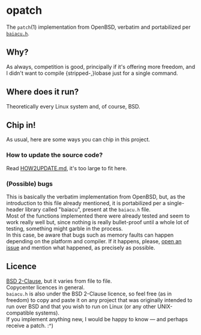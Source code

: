 # opatch 

The ``patch``(1) implementation from OpenBSD, verbatim and portabilized per
[``baiacu.h``](./baiacu.h).  

## Why?

As always, competition is good, principally if it's offering more freedom,
and I didn't want to compile {stripped-,}lobase just for a single command.

## Where does it run?

Theoretically every Linux system and, of course, BSD.

## Chip in!

As usual, here are some ways you can chip in this project.

### How to update the source code?

Read [HOW2UPDATE.md](./HOW2UPDATE.md), it's too large to fit here.

### (Possible) bugs

This is basically the verbatim implementation from OpenBSD, but, as the
introduction to this file already mentioned, it is portabilized per a
single-header library called "baiacu", present at the ``baiacu.h`` file.  
Most of the functions implemented there were already tested and seem to work
really well but, since nothing is really bullet-proof until a whole lot of
testing, something might garble in the process.  
In this case, be aware that bugs such as memory faults can happen depending on
the platform and compiler. If it happens, please, [open an
issue](https://github.com/Projeto-Pindorama/opatch/issues/new) and mention what
happened, as precisely as possible.

## Licence

[BSD 2-Clause](./LICENSE.txt), but it varies from file to file.  
Copycenter licences in general.  
``baiacu.h`` is also under the BSD 2-Clause licence, so feel free (as in
freedom) to copy and paste it on any project that was originally intended to
run over BSD and that you wish to run on Linux (or any other UNIX-compatible
systems).  
If you implement anything new, I would be happy to know — and perhaps receive a
patch. :^)
